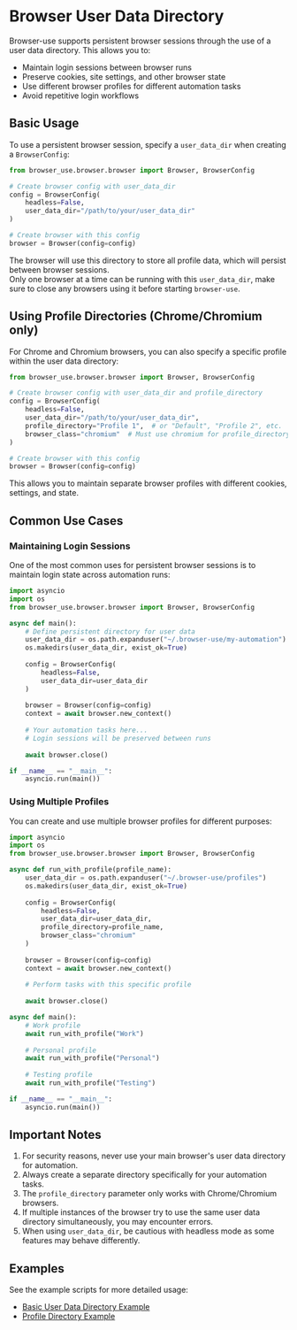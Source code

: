 # Browser User Data Directory

Browser-use supports persistent browser sessions through the use of a user data directory. This allows you to:

- Maintain login sessions between browser runs
- Preserve cookies, site settings, and other browser state
- Use different browser profiles for different automation tasks
- Avoid repetitive login workflows

## Basic Usage

To use a persistent browser session, specify a `user_data_dir` when creating a `BrowserConfig`:

```python
from browser_use.browser.browser import Browser, BrowserConfig

# Create browser config with user_data_dir
config = BrowserConfig(
    headless=False,
    user_data_dir="/path/to/your/user_data_dir"
)

# Create browser with this config
browser = Browser(config=config)
```

The browser will use this directory to store all profile data, which will persist between browser sessions.  
Only one browser at a time can be running with this `user_data_dir`, make sure to close any browsers using it before starting `browser-use`.

## Using Profile Directories (Chrome/Chromium only)

For Chrome and Chromium browsers, you can also specify a specific profile within the user data directory:

```python
from browser_use.browser.browser import Browser, BrowserConfig

# Create browser config with user_data_dir and profile_directory
config = BrowserConfig(
    headless=False,
    user_data_dir="/path/to/your/user_data_dir",
    profile_directory="Profile 1",  # or "Default", "Profile 2", etc.
    browser_class="chromium"  # Must use chromium for profile_directory
)

# Create browser with this config
browser = Browser(config=config)
```

This allows you to maintain separate browser profiles with different cookies, settings, and state.

## Common Use Cases

### Maintaining Login Sessions

One of the most common uses for persistent browser sessions is to maintain login state across automation runs:

```python
import asyncio
import os
from browser_use.browser.browser import Browser, BrowserConfig

async def main():
    # Define persistent directory for user data
    user_data_dir = os.path.expanduser("~/.browser-use/my-automation")
    os.makedirs(user_data_dir, exist_ok=True)
    
    config = BrowserConfig(
        headless=False,
        user_data_dir=user_data_dir
    )
    
    browser = Browser(config=config)
    context = await browser.new_context()
    
    # Your automation tasks here...
    # Login sessions will be preserved between runs
    
    await browser.close()

if __name__ == "__main__":
    asyncio.run(main())
```

### Using Multiple Profiles

You can create and use multiple browser profiles for different purposes:

```python
import asyncio
import os
from browser_use.browser.browser import Browser, BrowserConfig

async def run_with_profile(profile_name):
    user_data_dir = os.path.expanduser("~/.browser-use/profiles")
    os.makedirs(user_data_dir, exist_ok=True)
    
    config = BrowserConfig(
        headless=False,
        user_data_dir=user_data_dir,
        profile_directory=profile_name,
        browser_class="chromium"
    )
    
    browser = Browser(config=config)
    context = await browser.new_context()
    
    # Perform tasks with this specific profile
    
    await browser.close()

async def main():
    # Work profile
    await run_with_profile("Work")
    
    # Personal profile
    await run_with_profile("Personal")
    
    # Testing profile
    await run_with_profile("Testing")

if __name__ == "__main__":
    asyncio.run(main())
```

## Important Notes

1. For security reasons, never use your main browser's user data directory for automation.
2. Always create a separate directory specifically for your automation tasks.
3. The `profile_directory` parameter only works with Chrome/Chromium browsers.
4. If multiple instances of the browser try to use the same user data directory simultaneously, you may encounter errors.
5. When using `user_data_dir`, be cautious with headless mode as some features may behave differently.

## Examples

See the example scripts for more detailed usage:

- [Basic User Data Directory Example](../../examples/browser/user_data_dir_example.py)
- [Profile Directory Example](../../examples/browser/profile_directory_example.py) 